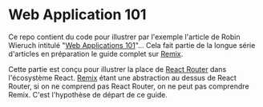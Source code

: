 # Web Application 101

Ce repo contient du code pour illustrer par l'exemple l'article de Robin Wieruch intitulé "[Web Applications 101](https://www.robinwieruch.de/web-applications/)"...
Cela fait partie de la longue série d'articles en préparation le guide complet sur [Remix](https://remix.run/).

Cette partie est conçu pour illustrer la place de [React Router](https://reactrouter.com/) dans l'écosystème React. [Remix](https://remix.run/) étant une abstraction au dessus de React Router, si on ne comprend pas React Router, on ne peut pas comprendre Remix. C'est l'hypothèse de départ de ce guide.
